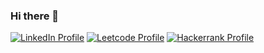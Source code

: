 ### Hi there 👋

<!--
[![Website](https://img.shields.io/badge/Website-ruhit3.github.io-blueviolet?style=flat-square&logo=github)](https://ruhit3.github.io)
-->
[![LinkedIn Profile](https://img.shields.io/badge/LinkedIn-azharuddin_ruhit-blue?style=flat-square&logo=linkedin)](https://www.linkedin.com/in/azharuddinruhit)
[![Leetcode Profile](https://img.shields.io/badge/Leetcode-ruhit3-orange?style=flat-square&logo=leetcode)](https://leetcode.com/ruhit3)
[![Hackerrank Profile](https://img.shields.io/badge/HackerRank-ruhit3-success?style=flat-square&logo=hackerrank)](https://www.hackerrank.com/ruhit3)

<!--
**ruhit3/ruhit3** is a ✨ _special_ ✨ repository because its `README.md` (this file) appears on your GitHub profile.

[![Ruhit's github stats](https://github-readme-stats.vercel.app/api?username=ruhit3&show_icons=true)](https://github.com/ruhit3/github-readme-stats)

Here are some ideas to get you started:

- 🔭 I’m currently working on ...
- 🌱 I’m currently learning ...
- 👯 I’m looking to collaborate on ...
- 🤔 I’m looking for help with ...
- 💬 Ask me about ...
- 📫 How to reach me: ...
- 😄 Pronouns: ...
- ⚡ Fun fact: ...
-->
